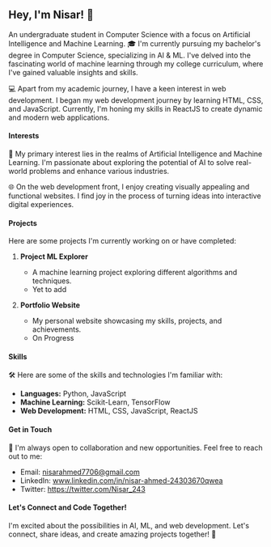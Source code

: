<!--
**nisarahmed230/nisarahmed230** is a ✨ _special_ ✨ repository because its `README.md` (this file) appears on your GitHub profile.

Here are some ideas to get you started:

- 🔭 I’m currently working on ...
- 🌱 I’m currently learning ...
- 👯 I’m looking to collaborate on ...
- 🤔 I’m looking for help with ...
- 💬 Ask me about ...
- 📫 How to reach me: ...
- 😄 Pronouns: ...
- ⚡ Fun fact: ...
-->


## Hey, I'm Nisar! 👋

An undergraduate student in Computer Science with a focus on Artificial Intelligence and Machine Learning. 🎓 I'm currently pursuing my bachelor's degree in Computer Science, specializing in AI & ML. I've delved into the fascinating world of machine learning through my college curriculum, where I've gained valuable insights and skills.

💻 Apart from my academic journey, I have a keen interest in web development. I began my web development journey by learning HTML, CSS, and JavaScript. Currently, I'm honing my skills in ReactJS to create dynamic and modern web applications.

#### Interests

🤖 My primary interest lies in the realms of Artificial Intelligence and Machine Learning. I'm passionate about exploring the potential of AI to solve real-world problems and enhance various industries.

🌐 On the web development front, I enjoy creating visually appealing and functional websites. I find joy in the process of turning ideas into interactive digital experiences.

#### Projects

 Here are some projects I'm currently working on or have completed:

1. **Project ML Explorer**
   - A machine learning project exploring different algorithms and techniques.
   - Yet to add

2. **Portfolio Website**
   - My personal website showcasing my skills, projects, and achievements.
   - On Progress

#### Skills

🛠️ Here are some of the skills and technologies I'm familiar with:

- **Languages:** Python, JavaScript
- **Machine Learning:** Scikit-Learn, TensorFlow
- **Web Development:** HTML, CSS, JavaScript, ReactJS

#### Get in Touch

📧 I'm always open to collaboration and new opportunities. Feel free to reach out to me:

- Email: nisarahmed7706@gmail.com
- LinkedIn: www.linkedin.com/in/nisar-ahmed-24303670qwea
- Twitter: https://twitter.com/Nisar_243

#### Let's Connect and Code Together!

I'm excited about the possibilities in AI, ML, and web development. Let's connect, share ideas, and create amazing projects together! 🚀
